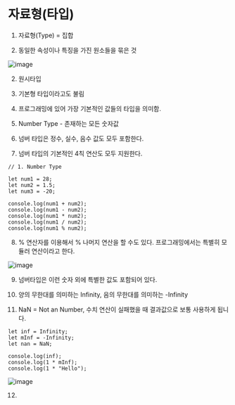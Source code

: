 # 자료형(타입)

1. 자료형(Type) = 집합
   
  2. 동일한 속성이나 특징을 가진 원소들을 묶은 것

  ![image](https://github.com/user-attachments/assets/1194be87-15a0-4ba8-b407-670e7bc525f4)

2. 원시타입

3. 기본형 타입이라고도 불림

4. 프로그래밍에 있어 가장 기본적인 값들의 타입을 의미함.

5. Number Type - 존재하는 모든 숫자값

6. 넘버 타입은 정수, 실수, 음수 값도 모두 포함한다.

7. 넘버 타입의 기본적인 4칙 연산도 모두 지원한다.

```
// 1. Number Type

let num1 = 28;
let num2 = 1.5;
let num3 = -20;

console.log(num1 + num2);
console.log(num1 - num2);
console.log(num1 * num2);
console.log(num1 / num2);
console.log(num1 % num2);
```

8. % 연산자를 이용해서 % 나머지 연산을 할 수도 있다. 프로그래밍에서는 특별히 모듈러 연산이라고 한다.

![image](https://github.com/user-attachments/assets/ff5399d5-1361-4990-803f-18c77a481943)

9. 넘버타입은 이런 숫자 외에 특별한 값도 포함되어 있다.

10. 양의 무한대를 의미하는 Infinity, 음의 무한대를 의미하는 -Infinity
   
11. NaN = Not an Number, 수치 연산이 실패했을 때 결과값으로 보통 사용하게 됩니다.

```
let inf = Infinity;
let mInf = -Infinity;
let nan = NaN;

console.log(inf);
console.log(1 * mInf);
console.log(1 * "Hello");
```

![image](https://github.com/user-attachments/assets/257249ec-3949-4a69-bd6c-21bc32212f3b)

12. 



